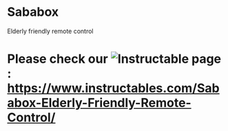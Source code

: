 # Sababox
Elderly friendly remote control

# Please check our ![Instructable page](https://www.instructables.com/Sababox-Elderly-Friendly-Remote-Control/): https://www.instructables.com/Sababox-Elderly-Friendly-Remote-Control/

